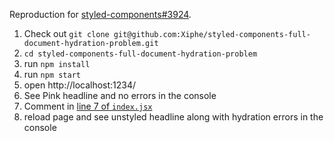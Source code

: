 Reproduction for [styled-components#3924](https://github.com/styled-components/styled-components/issues/3924).

1. Check out `git clone git@github.com:Xiphe/styled-components-full-document-hydration-problem.git`
2. `cd styled-components-full-document-hydration-problem`
3. run `npm install`
4. run `npm start`
5. open http://localhost:1234/
6. See Pink headline and no errors in the console
7. Comment in [line 7 of `index.jsx`](https://github.com/Xiphe/styled-components-full-document-hydration-problem/blob/main/index.jsx#L7)
8. reload page and see unstyled headline along with hydration errors in the console
